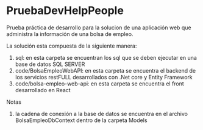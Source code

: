 # PruebaDevHelpPeople
Prueba práctica de desarrollo para la solucion de una aplicación web que administra la información de una bolsa de empleo.

La solución esta compuesta de la siguiente manera: 
1. sql: en esta carpeta se encuentran los sql que se deben ejecutar en una base de datos SQL SERVER
2. code/BolsaEmpleoWebAPI: en esta carpeta se encuentra el backend de los servicios restFULL desarrollados con .Net core y Entity Framework
3. code/bolsa-empleo-web-api: en esta carpeta se encuentra el front desarrollado en React

Notas
1. la cadena de conexión a la base de datos se encuentra en el archivo BolsaEmpleoDbContext dentro de la carpeta Models
